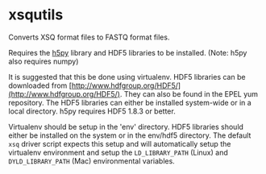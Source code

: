 xsqutils
===

Converts XSQ format files to FASTQ format files.

Requires the [h5py](http://code.google.com/p/h5py/) library and HDF5 libraries to be installed.
(Note: h5py also requires numpy)

It is suggested that this be done using virtualenv. HDF5 libraries can be downloaded from [http://www.hdfgroup.org/HDF5/](http://www.hdfgroup.org/HDF5/). 
They can also be found in the EPEL yum repository. The HDF5 libraries can either be installed system-wide or in a local directory. h5py requires HDF5 1.8.3 or better.

Virtualenv should be setup in the 'env' directory. HDF5 libraries should either be installed on the system or in the env/hdf5 directory. 
The default `xsq` driver script expects this setup and will automatically setup the virtualenv environment and setup the 
`LD_LIBRARY_PATH` (Linux) and `DYLD_LIBRARY_PATH` (Mac) environmental variables.
